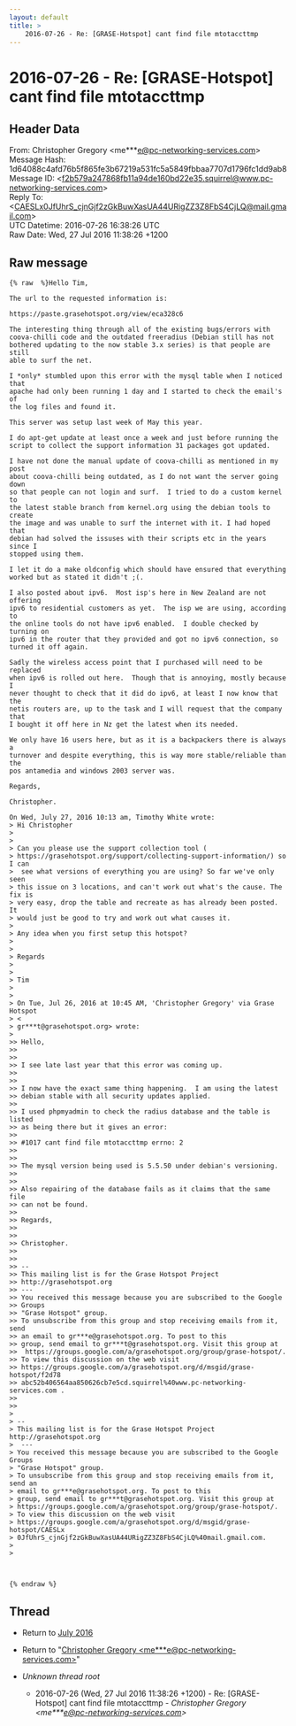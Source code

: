 ```yaml
---
layout: default
title: >
    2016-07-26 - Re: [GRASE-Hotspot] cant find file mtotaccttmp
---
```


# 2016-07-26 - Re: [GRASE-Hotspot] cant find file mtotaccttmp

## Header Data

From: Christopher Gregory \<me***e@pc-networking-services.com\><br>
Message Hash: 1d64088c4afd76b5f865fe3b67219a531fc5a5849fbbaa7707d1796fc1dd9ab8<br>
Message ID: \<f2b579a247868fb11a94de160bd22e35.squirrel@www.pc-networking-services.com\><br>
Reply To:  \<CAESLx0JfUhrS_cjnGjf2zGkBuwXasUA44URigZZ3Z8FbS4CjLQ@mail.gmail.com\><br>
UTC Datetime: 2016-07-26 16:38:26 UTC<br>
Raw Date: Wed, 27 Jul 2016 11:38:26 +1200<br>

## Raw message

```
{% raw  %}Hello Tim,

The url to the requested information is:

https://paste.grasehotspot.org/view/eca328c6

The interesting thing through all of the existing bugs/errors with
coova-chilli code and the outdated freeradius (Debian still has not
bothered updating to the now stable 3.x series) is that people are still
able to surf the net.

I *only* stumbled upon this error with the mysql table when I noticed that
apache had only been running 1 day and I started to check the email's of
the log files and found it.

This server was setup last week of May this year.

I do apt-get update at least once a week and just before running the
script to collect the support information 31 packages got updated.

I have not done the manual update of coova-chilli as mentioned in my post
about coova-chilli being outdated, as I do not want the server going down
so that people can not login and surf.  I tried to do a custom kernel to
the latest stable branch from kernel.org using the debian tools to create
the image and was unable to surf the internet with it. I had hoped that
debian had solved the issuses with their scripts etc in the years since I
stopped using them.

I let it do a make oldconfig which should have ensured that everything
worked but as stated it didn't ;(.

I also posted about ipv6.  Most isp's here in New Zealand are not offering
ipv6 to residential customers as yet.  The isp we are using, according to
the online tools do not have ipv6 enabled.  I double checked by turning on
ipv6 in the router that they provided and got no ipv6 connection, so
turned it off again.

Sadly the wireless access point that I purchased will need to be replaced
when ipv6 is rolled out here.  Though that is annoying, mostly because I
never thought to check that it did do ipv6, at least I now know that the
netis routers are, up to the task and I will request that the company that
I bought it off here in Nz get the latest when its needed.

We only have 16 users here, but as it is a backpackers there is always a
turnover and despite everything, this is way more stable/reliable than the
pos antamedia and windows 2003 server was.

Regards,

Christopher.

On Wed, July 27, 2016 10:13 am, Timothy White wrote:
> Hi Christopher
>
>
> Can you please use the support collection tool (
> https://grasehotspot.org/support/collecting-support-information/) so I can
>  see what versions of everything you are using? So far we've only seen
> this issue on 3 locations, and can't work out what's the cause. The fix is
> very easy, drop the table and recreate as has already been posted. It
> would just be good to try and work out what causes it.
>
> Any idea when you first setup this hotspot?
>
>
> Regards
>
>
> Tim
>
>
> On Tue, Jul 26, 2016 at 10:45 AM, 'Christopher Gregory' via Grase Hotspot
> <
> gr***t@grasehotspot.org> wrote:
>
>> Hello,
>>
>>
>> I see late last year that this error was coming up.
>>
>>
>> I now have the exact same thing happening.  I am using the latest
>> debian stable with all security updates applied.
>>
>> I used phpmyadmin to check the radius database and the table is listed
>> as being there but it gives an error:
>>
>> #1017 cant find file mtotaccttmp errno: 2
>>
>>
>> The mysql version being used is 5.5.50 under debian's versioning.
>>
>>
>> Also repairing of the database fails as it claims that the same file
>> can not be found.
>>
>> Regards,
>>
>>
>> Christopher.
>>
>>
>> --
>> This mailing list is for the Grase Hotspot Project
>> http://grasehotspot.org
>> ---
>> You received this message because you are subscribed to the Google
>> Groups
>> "Grase Hotspot" group.
>> To unsubscribe from this group and stop receiving emails from it, send
>> an email to gr***e@grasehotspot.org. To post to this
>> group, send email to gr***t@grasehotspot.org. Visit this group at
>>  https://groups.google.com/a/grasehotspot.org/group/grase-hotspot/.
>> To view this discussion on the web visit
>> https://groups.google.com/a/grasehotspot.org/d/msgid/grase-hotspot/f2d78
>> abc52b406564aa850626cb7e5cd.squirrel%40www.pc-networking-services.com .
>>
>>
>
> --
> This mailing list is for the Grase Hotspot Project http://grasehotspot.org
>  ---
> You received this message because you are subscribed to the Google Groups
> "Grase Hotspot" group.
> To unsubscribe from this group and stop receiving emails from it, send an
> email to gr***e@grasehotspot.org. To post to this
> group, send email to gr***t@grasehotspot.org. Visit this group at
> https://groups.google.com/a/grasehotspot.org/group/grase-hotspot/.
> To view this discussion on the web visit
> https://groups.google.com/a/grasehotspot.org/d/msgid/grase-hotspot/CAESLx
> 0JfUhrS_cjnGjf2zGkBuwXasUA44URigZZ3Z8FbS4CjLQ%40mail.gmail.com.
>
>



{% endraw %}
```

## Thread

+ Return to [July 2016](/archive/2016/07)

+ Return to "[Christopher Gregory <me***e<span>@</span>pc-networking-services.com>](/authors/me___e_at_pcnetworkingservices_com)"

+ _Unknown thread root_
  + 2016-07-26 (Wed, 27 Jul 2016 11:38:26 +1200) - Re: [GRASE-Hotspot] cant find file mtotaccttmp - _Christopher Gregory \<me***e@pc-networking-services.com\>_


